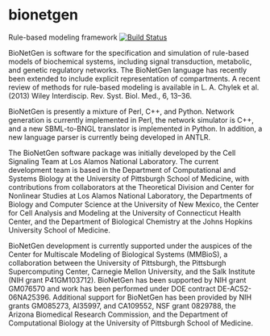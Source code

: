 # bionetgen
Rule-based modeling framework
[![Build Status](https://travis-ci.org/RuleWorld/bionetgen.svg?branch=master)](https://travis-ci.org/RuleWorld/bionetgen)

BioNetGen is software for the specification and simulation of rule-based models of biochemical systems, including signal transduction, metabolic, and genetic regulatory networks. The BioNetGen language has recently been extended to include explicit representation of compartments. A recent review of methods for rule-based modeling is available in L. A. Chylek et al. (2013) Wiley Interdiscip. Rev. Syst. Biol. Med., 6, 13–36.

BioNetGen is presently a mixture of Perl, C++, and Python. Network generation is currently implemented in Perl, the network simulator is C++, and a new SBML-to-BNGL translator is implemented in Python. In addition, a new language parser is currently being developed in ANTLR.

The BioNetGen software package was initially developed by the Cell Signaling Team at Los Alamos National Laboratory. The current development team is based in the Department of Computational and Systems Biology at the University of Pittsburgh School of Medicine, with contributions from collaborators at the Theoretical Division and Center for Nonlinear Studies at Los Alamos National Laboratory, the Departments of Biology and Computer Science at the University of New Mexico, the Center for Cell Analysis and Modeling at the University of Connecticut Health Center, and the Department of Biological Chemistry at the Johns Hopkins University School of Medicine.

BioNetGen development is currently supported under the auspices of the Center for Multiscale Modeling of Biological Systems (MMBioS), a collaboration between the University of Pittsburgh, the Pittsburgh Supercomputing Center, Carnegie Mellon University, and the Salk Institute (NIH grant P41GM103712). BioNetGen has been supported by NIH grant GM076570 and work has been performed under DOE contract DE-AC52-06NA25396. Additional support for BioNetGen has been provided by NIH grants GM085273, AI35997, and CA109552, NSF grant 0829788, the Arizona Biomedical Research Commission, and the Department of Computational Biology at the University of Pittsburgh School of Medicine.
